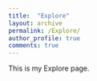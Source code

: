```yaml
---
title:  "Explore"
layout: archive
permalink: /Explore/
author_profile: true
comments: true
---
```


This is my Explore page.
